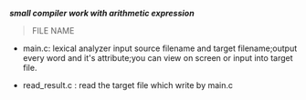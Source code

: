***small compiler work with arithmetic expression***
>FILE NAME

* main.c: lexical analyzer input source filename and target filename;output every word and it's attribute;you can view on screen or input into target file.

* read_result.c : read the target file which write by main.c
